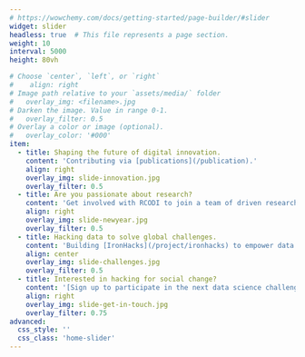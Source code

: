 ```yaml
---
# https://wowchemy.com/docs/getting-started/page-builder/#slider
widget: slider
headless: true  # This file represents a page section.
weight: 10
interval: 5000
height: 80vh

# Choose `center`, `left`, or `right`
#    align: right
# Image path relative to your `assets/media/` folder
#   overlay_img: <filename>.jpg
# Darken the image. Value in range 0-1.
#   overlay_filter: 0.5  
# Overlay a color or image (optional).
#   overlay_color: '#000'
item:
  - title: Shaping the future of digital innovation.
    content: 'Contributing via [publications](/publication).'
    align: right
    overlay_img: slide-innovation.jpg
    overlay_filter: 0.5
  - title: Are you passionate about research?
    content: 'Get involved with RCODI to join a team of driven researchers  working to advance open digital innovation. Visit [Get Involved](/get-involved) for more information.'
    align: right
    overlay_img: slide-newyear.jpg
    overlay_filter: 0.5
  - title: Hacking data to solve global challenges.
    content: 'Building [IronHacks](/project/ironhacks) to empower data scientists to create change.'
    align: center
    overlay_img: slide-challenges.jpg
    overlay_filter: 0.5
  - title: Interested in hacking for social change?
    content: '[Sign up to participate in the next data science challenge](https://ironhacks.com).'
    align: right
    overlay_img: slide-get-in-touch.jpg
    overlay_filter: 0.75
advanced:
  css_style: ''
  css_class: 'home-slider'
---
```

